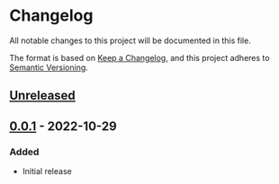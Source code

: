 # Changelog

All notable changes to this project will be documented in this file.

The format is based on [Keep a Changelog](https://keepachangelog.com/en/1.0.0/),
and this project adheres to [Semantic Versioning](https://semver.org/spec/v2.0.0.html).

## [Unreleased]

## [0.0.1] - 2022-10-29

### Added

- Initial release

[unreleased]: https://github.com/maxdeviant/linear-sdk/compare/v0.0.1...HEAD
[0.0.1]: https://github.com/maxdeviant/linear-sdk/compare...v0.0.1
